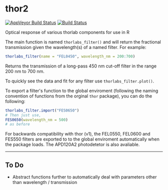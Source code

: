# thor2
[![AppVeyor Build Status](https://ci.appveyor.com/api/projects/status/github/tjconstant/thor2?branch=master&svg=true)](https://ci.appveyor.com/project/tjconstant/thor2) [![Build Status](https://travis-ci.org/tjconstant/thor2.svg?branch=master)](https://travis-ci.org/tjconstant/thor2)


Optical response of various thorlab components for use in R

The main function is named `thorlabs_filter()` and will return the fractional transmission given the wavelength(s) of a named filter. For example:

```r
thorlabs_filter(name = "FEL0450", wavelength_nm = 200:700)
```

Returns the transmission of a long-pass 450 nm cut-off filter in the range 200 nm to 700 nm. 

To quickly see the data and fit for any filter use `thorlabs_filter.plot()`.

To export a filter's function to the global enviroment (following the naming convention of functions from the orginal `thor` package), you can do the following:

```r
thorlabs_filter.import("FES0650")
# Then just use,
FES0650(wavelength_nm = 500)
# as before
```

For backwards compatibility with thor (v1), the FEL0550, FEL0600 and FES550 filters are exported to to the global enviroment automatically when the package loads. The APD120A2 photodetetor is also avaliable.

--------

## To Do

* Abstract functions further to automatically deal with parameters other than wavelength / transmission
